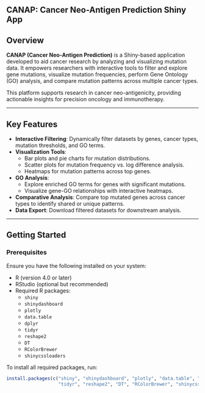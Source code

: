## CANAP: Cancer Neo-Antigen Prediction Shiny App

## Overview

**CANAP (Cancer Neo-Antigen Prediction)** is a Shiny-based application developed to aid cancer research by analyzing and visualizing mutation data. It empowers researchers with interactive tools to filter and explore gene mutations, visualize mutation frequencies, perform Gene Ontology (GO) analysis, and compare mutation patterns across multiple cancer types.

This platform supports research in cancer neo-antigenicity, providing actionable insights for precision oncology and immunotherapy.

---

## Key Features

- **Interactive Filtering**: Dynamically filter datasets by genes, cancer types, mutation thresholds, and GO terms.
- **Visualization Tools**:
  - Bar plots and pie charts for mutation distributions.
  - Scatter plots for mutation frequency vs. log difference analysis.
  - Heatmaps for mutation patterns across top genes.
- **GO Analysis**:
  - Explore enriched GO terms for genes with significant mutations.
  - Visualize gene-GO relationships with interactive heatmaps.
- **Comparative Analysis**: Compare top mutated genes across cancer types to identify shared or unique patterns.
- **Data Export**: Download filtered datasets for downstream analysis.

---

## Getting Started

### Prerequisites

Ensure you have the following installed on your system:
- R (version 4.0 or later)
- RStudio (optional but recommended)
- Required R packages:
  - `shiny`
  - `shinydashboard`
  - `plotly`
  - `data.table`
  - `dplyr`
  - `tidyr`
  - `reshape2`
  - `DT`
  - `RColorBrewer`
  - `shinycssloaders`

To install all required packages, run:
```R
install.packages(c("shiny", "shinydashboard", "plotly", "data.table", "dplyr", 
                   "tidyr", "reshape2", "DT", "RColorBrewer", "shinycssloaders"))
